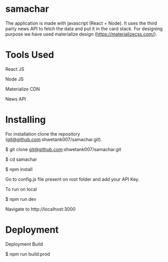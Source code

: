 # samachar
The application is made with javascript (React + Node). It uses the third party news API to fetch the data and put it in the card stack. For designing purpose we have used materialize design (https://materializecss.com/).

# Tools Used
React JS

Node JS

Materialize CDN

News API

# Installing
For installation clone the repository (git@github.com:shwetank007/samachar.git).

$ git clone git@github.com:shwetank007/samachar.git

$ cd samachar

$ npm install

Go to config.js file present on root folder and add your API Key.

To run on local

$ npm run dev

Navigate to http://localhost:3000

# Deployment
Deployment Build

$ npm run build:prod
